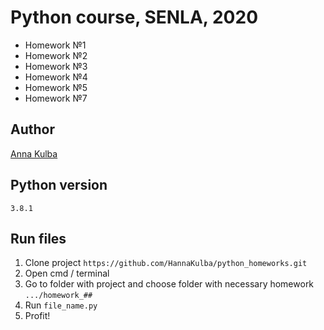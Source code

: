 ﻿# Python course, SENLA, 2020

- Homework №1
- Homework №2
- Homework №3
- Homework №4
- Homework №5
- Homework №7

## Author

[Anna Kulba](https://github.com/HannaKulba)

## Python version
```
3.8.1
```

## Run files
1. Clone project `https://github.com/HannaKulba/python_homeworks.git`
2. Open cmd / terminal
3. Go to folder with project and choose folder with necessary homework `.../homework_##`
4. Run `file_name.py`
5. Profit!



